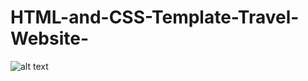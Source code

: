 # HTML-and-CSS-Template-Travel-Website-
![alt text](https://user-images.githubusercontent.com/73348512/106349990-56a30a80-62f4-11eb-93a1-b67fb1782a93.jpg)
